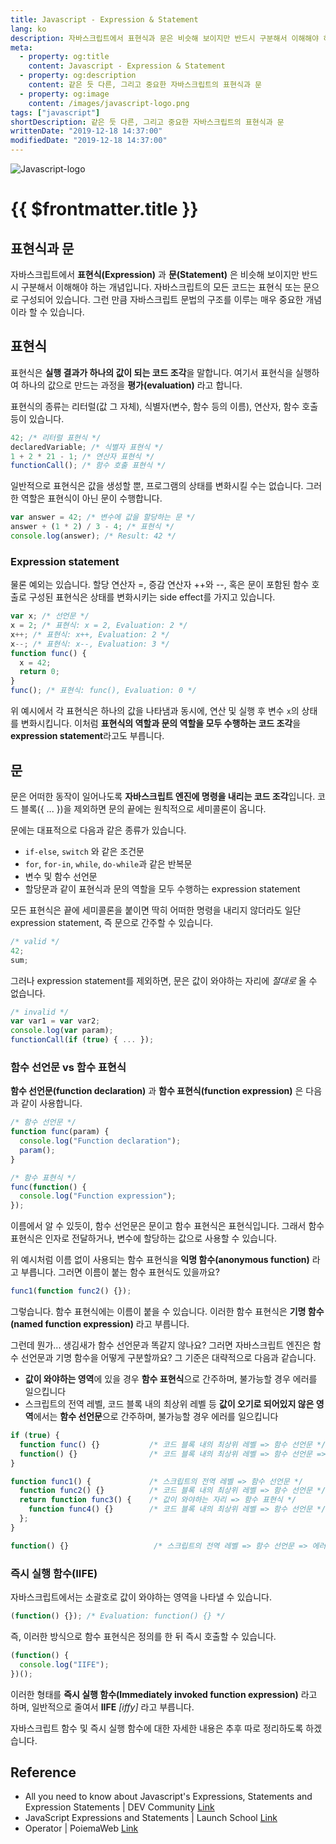 ```yaml
---
title: Javascript - Expression & Statement
lang: ko
description: 자바스크립트에서 표현식과 문은 비슷해 보이지만 반드시 구분해서 이해해야 하는 개념입니다. 자바스크립트의 모든 코드는 표현식 또는 문으로 구성되어 있습니다. 그런 만큼 자바스크립트 문법의 구조를 이루는 매우 중요한 개념이라 할 수 있습니다.
meta:
  - property: og:title
    content: Javascript - Expression & Statement
  - property: og:description
    content: 같은 듯 다른, 그리고 중요한 자바스크립트의 표현식과 문
  - property: og:image
    content: /images/javascript-logo.png
tags: ["javascript"]
shortDescription: 같은 듯 다른, 그리고 중요한 자바스크립트의 표현식과 문
writtenDate: "2019-12-18 14:37:00"
modifiedDate: "2019-12-18 14:37:00"
---
```


![Javascript-logo](/images/javascript-logo.png)

# {{ $frontmatter.title }}

## 표현식과 문

자바스크립트에서 **표현식(Expression)** 과 **문(Statement)** 은 비슷해 보이지만 반드시 구분해서 이해해야 하는 개념입니다. 자바스크립트의 모든 코드는 표현식 또는 문으로 구성되어 있습니다. 그런 만큼 자바스크립트 문법의 구조를 이루는 매우 중요한 개념이라 할 수 있습니다.

## 표현식

표현식은 **실행 결과가 하나의 값이 되는 코드 조각**을 말합니다. 여기서 표현식을 실행하여 하나의 값으로 만드는 과정을 **평가(evaluation)** 라고 합니다.

표현식의 종류는 리터럴(값 그 자체), 식별자(변수, 함수 등의 이름), 연산자, 함수 호출 등이 있습니다.

```javascript
42; /* 리터럴 표현식 */
declaredVariable; /* 식별자 표현식 */
1 + 2 * 21 - 1; /* 연산자 표현식 */
functionCall(); /* 함수 호출 표현식 */
```

일반적으로 표현식은 값을 생성할 뿐, 프로그램의 상태를 변화시킬 수는 없습니다. 그러한 역할은 표현식이 아닌 문이 수행합니다.

```javascript
var answer = 42; /* 변수에 값을 할당하는 문 */
answer + (1 * 2) / 3 - 4; /* 표현식 */
console.log(answer); /* Result: 42 */
```

### Expression statement

물론 예외는 있습니다. 할당 연산자 =, 증감 연산자 ++와 --, 혹은 문이 포함된 함수 호출로 구성된 표현식은 상태를 변화시키는 side effect를 가지고 있습니다.

```javascript
var x; /* 선언문 */
x = 2; /* 표현식: x = 2, Evaluation: 2 */
x++; /* 표현식: x++, Evaluation: 2 */
x--; /* 표현식: x--, Evaluation: 3 */
function func() {
  x = 42;
  return 0;
}
func(); /* 표현식: func(), Evaluation: 0 */
```

위 예시에서 각 표현식은 하나의 값을 나타냄과 동시에, 연산 및 실행 후 변수 `x`의 상태를 변화시킵니다. 이처럼 **표현식의 역할과 문의 역할을 모두 수행하는 코드 조각**을 **expression statement**라고도 부릅니다.

## 문

문은 어떠한 동작이 일어나도록 **자바스크립트 엔진에 명령을 내리는 코드 조각**입니다. 코드 블록({ ... })을 제외하면 문의 끝에는 원칙적으로 세미콜론이 옵니다.

문에는 대표적으로 다음과 같은 종류가 있습니다.

- `if-else`, `switch` 와 같은 조건문
- `for`, `for-in`, `while`, `do-while`과 같은 반복문
- 변수 및 함수 선언문
- 할당문과 같이 표현식과 문의 역할을 모두 수행하는 expression statement

모든 표현식은 끝에 세미콜론을 붙이면 딱히 어떠한 명령을 내리지 않더라도 일단 expression statement, 즉 문으로 간주할 수 있습니다.

```javascript
/* valid */
42;
sum;
```

그러나 expression statement를 제외하면, 문은 값이 와야하는 자리에 _절대로_ 올 수 없습니다.

```javascript
/* invalid */
var var1 = var var2;
console.log(var param);
functionCall(if (true) { ... });
```

### 함수 선언문 vs 함수 표현식

**함수 선언문(function declaration)** 과 **함수 표현식(function expression)** 은 다음과 같이 사용합니다.

```javascript
/* 함수 선언문 */
function func(param) {
  console.log("Function declaration");
  param();
}

/* 함수 표현식 */
func(function() {
  console.log("Function expression");
});
```

이름에서 알 수 있듯이, 함수 선언문은 문이고 함수 표현식은 표현식입니다. 그래서 함수 표현식은 인자로 전달하거나, 변수에 할당하는 값으로 사용할 수 있습니다.

위 예시처럼 이름 없이 사용되는 함수 표현식을 **익명 함수(anonymous function)** 라고 부릅니다. 그러면 이름이 붙는 함수 표현식도 있을까요?

```javascript
func1(function func2() {});
```

그렇습니다. 함수 표현식에는 이름이 붙을 수 있습니다. 이러한 함수 표현식은 **기명 함수(named function expression)** 라고 부릅니다.

그런데 뭔가... 생김새가 함수 선언문과 똑같지 않나요? 그러면 자바스크립트 엔진은 함수 선언문과 기명 함수을 어떻게 구분할까요? 그 기준은 대략적으로 다음과 같습니다.

- **값이 와야하는 영역**에 있을 경우 **함수 표현식**으로 간주하며, 불가능할 경우 에러를 일으킵니다
- 스크립트의 전역 레벨, 코드 블록 내의 최상위 레벨 등 **값이 오기로 되어있지 않은 영역**에서는 **함수 선언문**으로 간주하며, 불가능할 경우 에러를 일으킵니다

```javascript
if (true) {
  function func() {}           /* 코드 블록 내의 최상위 레벨 => 함수 선언문 */
  function() {}                /* 코드 블록 내의 최상위 레벨 => 함수 선언문 => 에러 */
}

function func1() {             /* 스크립트의 전역 레벨 => 함수 선언문 */
  function func2() {}          /* 코드 블록 내의 최상위 레벨 => 함수 선언문 */
  return function func3() {    /* 값이 와야하는 자리 => 함수 표현식 */
    function func4() {}        /* 코드 블록 내의 최상위 레벨 => 함수 선언문 */
  };
}

function() {}                   /* 스크립트의 전역 레벨 => 함수 선언문 => 에러 */
```

### 즉시 실행 함수(IIFE)

자바스크립트에서는 소괄호로 값이 와야하는 영역을 나타낼 수 있습니다.

```javascript
(function() {}); /* Evaluation: function() {} */
```

즉, 이러한 방식으로 함수 표현식은 정의를 한 뒤 즉시 호출할 수 있습니다.

```javascript
(function() {
  console.log("IIFE");
})();
```

이러한 형태를 **즉시 실행 함수(Immediately invoked function expression)** 라고 하며, 일반적으로 줄여서 **IIFE** _[iffy]_ 라고 부릅니다.

자바스크립트 함수 및 즉시 실행 함수에 대한 자세한 내용은 추후 따로 정리하도록 하겠습니다.

## Reference

- All you need to know about Javascript's Expressions, Statements and Expression Statements | DEV Community [Link](https://dev.to/promhize/javascript-in-depth-all-you-need-to-know-about-expressions-statements-and-expression-statements-5k2)
- JavaScript Expressions and Statements | Launch School [Link](https://medium.com/launch-school/javascript-expressions-and-statements-4d32ac9c0e74)
- Operator | PoiemaWeb [Link](https://poiemaweb.com/js-operator)
